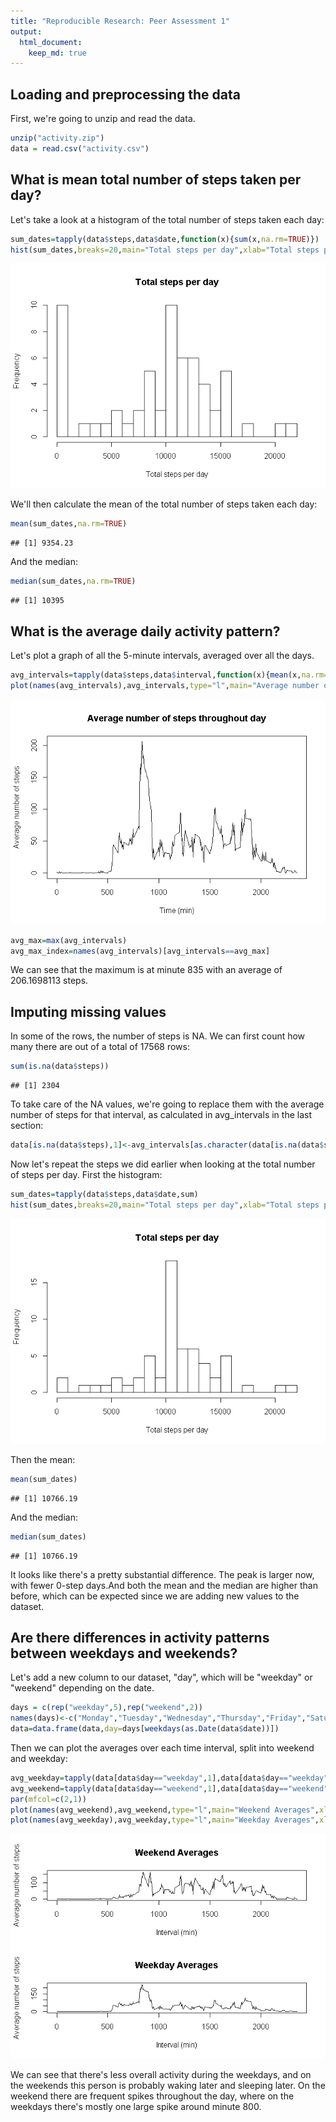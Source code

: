```yaml
---
title: "Reproducible Research: Peer Assessment 1"
output: 
  html_document:
    keep_md: true
---
```



## Loading and preprocessing the data
First, we're going to unzip and read the data.

```r
unzip("activity.zip")
data = read.csv("activity.csv")
```


## What is mean total number of steps taken per day?
Let's take a look at a histogram of the total number of steps taken each day:  

```r
sum_dates=tapply(data$steps,data$date,function(x){sum(x,na.rm=TRUE)})
hist(sum_dates,breaks=20,main="Total steps per day",xlab="Total steps per day")
```

![](PA1_template_files/figure-html/unnamed-chunk-2-1.png)<!-- -->

We'll then calculate the mean of the total number of steps taken each day:

```r
mean(sum_dates,na.rm=TRUE)
```

```
## [1] 9354.23
```
And the median:

```r
median(sum_dates,na.rm=TRUE)
```

```
## [1] 10395
```

## What is the average daily activity pattern?
Let's plot a graph of all the 5-minute intervals, averaged over all the days.

```r
avg_intervals=tapply(data$steps,data$interval,function(x){mean(x,na.rm=TRUE)})
plot(names(avg_intervals),avg_intervals,type="l",main="Average number of steps throughout day",xlab="Time (min)",ylab="Average number of steps")
```

![](PA1_template_files/figure-html/unnamed-chunk-5-1.png)<!-- -->

```r
avg_max=max(avg_intervals)
avg_max_index=names(avg_intervals)[avg_intervals==avg_max]
```
We can see that the maximum is at minute 835 with an average of 206.1698113 steps.

## Imputing missing values
In some of the rows, the number of steps is NA. We can first count how many there are out of a total of 17568 rows:

```r
sum(is.na(data$steps))
```

```
## [1] 2304
```
To take care of the NA values, we're going to replace them with the average number of steps for that interval, as calculated in avg_intervals in the last section:

```r
data[is.na(data$steps),1]<-avg_intervals[as.character(data[is.na(data$steps),3])]
```

Now let's repeat the steps we did earlier when looking at the total number of steps per day. First the histogram:

```r
sum_dates=tapply(data$steps,data$date,sum)
hist(sum_dates,breaks=20,main="Total steps per day",xlab="Total steps per day")
```

![](PA1_template_files/figure-html/unnamed-chunk-8-1.png)<!-- -->

Then the mean:

```r
mean(sum_dates)
```

```
## [1] 10766.19
```
And the median:

```r
median(sum_dates)
```

```
## [1] 10766.19
```

It looks like there's a pretty substantial difference. The peak is larger now, with fewer 0-step days.And both the mean and the median are higher than before, which can be expected since we are adding new values to the dataset.

## Are there differences in activity patterns between weekdays and weekends?
Let's add a new column to our dataset, "day", which will be "weekday" or "weekend" depending on the date.

```r
days = c(rep("weekday",5),rep("weekend",2))
names(days)<-c("Monday","Tuesday","Wednesday","Thursday","Friday","Saturday","Sunday")
data=data.frame(data,day=days[weekdays(as.Date(data$date))])
```

Then we can plot the averages over each time interval, split into weekend and weekday:

```r
avg_weekday=tapply(data[data$day=="weekday",1],data[data$day=="weekday",3],mean)
avg_weekend=tapply(data[data$day=="weekend",1],data[data$day=="weekend",3],mean)
par(mfcol=c(2,1))
plot(names(avg_weekend),avg_weekend,type="l",main="Weekend Averages",xlab="Interval (min)",ylab="Average number of steps")
plot(names(avg_weekday),avg_weekday,type="l",main="Weekday Averages",xlab="Interval (min)",ylab="Average number of steps")
```

![](PA1_template_files/figure-html/unnamed-chunk-12-1.png)<!-- -->

We can see that there's less overall activity during the weekdays, and on the weekends this person is probably waking later and sleeping later. On the weekend there are frequent spikes throughout the day, where on the weekdays there's mostly one large spike around minute 800.

